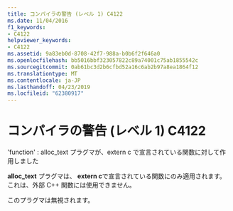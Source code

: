 ```yaml
---
title: コンパイラの警告 (レベル 1) C4122
ms.date: 11/04/2016
f1_keywords:
- C4122
helpviewer_keywords:
- C4122
ms.assetid: 9a83eb0d-8708-42f7-988a-b0b6f2f646a0
ms.openlocfilehash: bb5016bbf323057822c89a74001c75ab1855542c
ms.sourcegitcommit: 0ab61bc3d2b6cfbd52a16c6ab2b97a8ea1864f12
ms.translationtype: MT
ms.contentlocale: ja-JP
ms.lasthandoff: 04/23/2019
ms.locfileid: "62380917"
---
```

# <a name="compiler-warning-level-1-c4122"></a>コンパイラの警告 (レベル 1) C4122

'function' : alloc_text プラグマが、extern c で宣言されている関数に対して作用しました

**alloc_text** プラグマは、 **extern c**で宣言されている関数にのみ適用されます。 これは、外部 C++ 関数には使用できません。

このプラグマは無視されます。